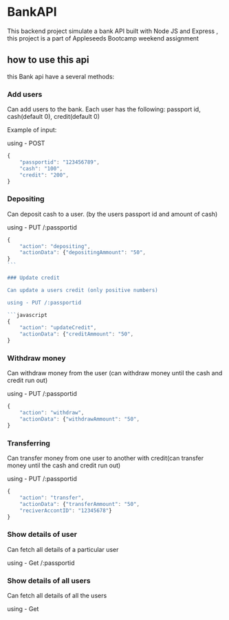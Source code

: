 # BankAPI

This backend project simulate a bank API built with Node JS and Express , this project is a part of Appleseeds Bootcamp weekend assignment

## how to use this api

this Bank api have a several methods:

### Add users

Can add users to the bank. Each user has the following:
passport id, cash(default 0), credit(default 0)

Example of input:

using - POST

```javascript
{
    "passportid": "123456789",
    "cash": "100",
    "credit": "200",
}
```

### Depositing

Can deposit cash to a user. (by the users passport id and
amount of cash)

using - PUT /:passportid

````javascript
{
    "action": "depositing",
    "actionData": {"depositingAmmount": "50",
}
```

### Update credit

Can update a users credit (only positive numbers)

using - PUT /:passportid

```javascript
{
    "action": "updateCredit",
    "actionData": {"creditAmmount": "50",
}
````

### Withdraw money

Can withdraw money from the user (can withdraw money until
the cash and credit run out)

using - PUT /:passportid

```javascript
{
    "action": "withdraw",
    "actionData": {"withdrawAmmount": "50",
}
```

### Transferring

Can transfer money from one user to another with credit(can
transfer money until the cash and credit run out)

using - PUT /:passportid

```javascript
{
    "action": "transfer",
    "actionData": {"transferAmmount": "50",
    "reciverAccontID": "12345678"}
}
```

### Show details of user

Can fetch all details of a particular user

using - Get /:passportid

### Show details of all users

Can fetch all details of all the users

using - Get
